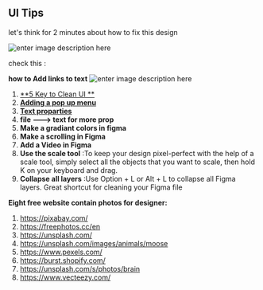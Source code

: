 ## UI Tips 

let's think for 2 minutes about how to fix this design

![enter image description here](https://i.ibb.co/qx4b8mY/Screenshot-2023-03-26-020007.png)


check this : 

**how to Add links to text** 
![enter image description here](https://help.figma.com/hc/article_attachments/360067070693/Click_Create_link_icon.png)

 1. [**5 Key to Clean UI **](https://media.licdn.com/dms/document/C561FAQF_jCKldgyV5A/feedshare-document-pdf-analyzed/0/1676365660074?e=1680739200&v=beta&t=6wh5fmuJX__0-M2OHxHiwJjnDM9NUArC_okznz6leWA)
 2. [**Adding a pop up menu**](https://www.figma.com/file/COH6OsXd8WQI0mqjYxke00/Sign-in?node-id=0-1&t=8ved4sco5jRoAE1L-0)  
 3.  [**Text proparties**](https://help.figma.com/hc/en-us/articles/360039956634-Explore-text-properties)
 4. **file ---> text for more prop** 
 5. **Make a gradiant colors in figma**
 6. **Make a scrolling in Figma** 
 7. **Add a Video in Figma** 
 8. **Use the scale tool** :To keep your design pixel-perfect with the help of a scale tool, simply select all the objects that you want to scale, then hold K on your keyboard and drag.
 9. **Collapse all layers** :Use Option + L or Alt + L to collapse all Figma layers. Great shortcut for cleaning your Figma file


**Eight free website contain photos for designer:** 

 1. https://pixabay.com/
 2. https://freephotos.cc/en
 3. https://unsplash.com/
 4. https://unsplash.com/images/animals/moose
 5. https://www.pexels.com/
 6. https://burst.shopify.com/
 7. https://unsplash.com/s/photos/brain
 8. https://www.vecteezy.com/
